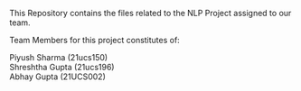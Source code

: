 This Repository contains the files related to the NLP Project assigned to our team.

Team Members for this project constitutes of:

Piyush Sharma (21ucs150)  
Shreshtha Gupta (21ucs196)  
Abhay Gupta (21UCS002)

